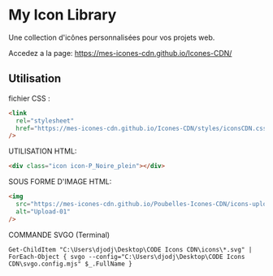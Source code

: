 # My Icon Library

Une collection d'icônes personnalisées pour vos projets web.

Accedez a la page:
https://mes-icones-cdn.github.io/Icones-CDN/

## Utilisation

fichier CSS :

```html
<link
  rel="stylesheet"
  href="https://mes-icones-cdn.github.io/Icones-CDN/styles/iconsCDN.css"
/>
```

UTILISATION HTML:

```html
<div class="icon icon-P_Noire_plein"></div>
```

SOUS FORME D'IMAGE HTML:

```html
<img
  src="https://mes-icones-cdn.github.io/Poubelles-Icones-CDN/icons-upload/Upload-01.svg"
  alt="Upload-01"
/>
```

COMMANDE SVGO (Terminal)

```
Get-ChildItem "C:\Users\djodj\Desktop\CODE Icons CDN\icons\*.svg" | ForEach-Object { svgo --config="C:\Users\djodj\Desktop\CODE Icons CDN\svgo.config.mjs" $_.FullName }
```
